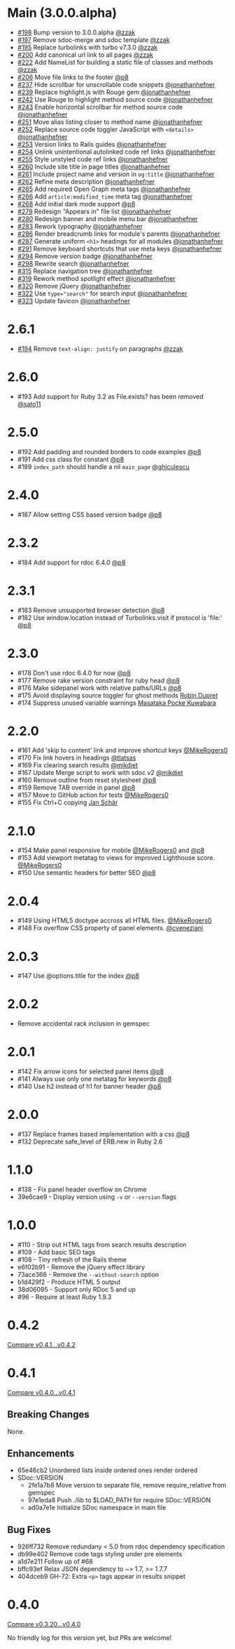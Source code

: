 Main (3.0.0.alpha)
==================

* [#198](https://github.com/rails/sdoc/pull/198) Bump version to 3.0.0.alpha [@zzak](https://github.com/zzak)
* [#197](https://github.com/rails/sdoc/pull/197) Remove sdoc-merge and sdoc template [@zzak](https://github.com/zzak)
* [#195](https://github.com/rails/sdoc/pull/195) Replace turbolinks with turbo v7.3.0 [@zzak](https://github.com/zzak)
* [#200](https://github.com/rails/sdoc/pull/200) Add canonical url link to all pages [@zzak](https://github.com/zzak)
* [#222](https://github.com/rails/sdoc/pull/222) Add NameList for building a static file of classes and methods [@zzak](https://github.com/zzak)
* [#206](https://github.com/rails/sdoc/pull/206) Move file links to the footer [@p8](https://github.com/p8)
* [#237](https://github.com/rails/sdoc/pull/237) Hide scrollbar for unscrollable code snippets [@jonathanhefner](https://github.com/jonathanhefner)
* [#239](https://github.com/rails/sdoc/pull/239) Replace highlight.js with Rouge gem [@jonathanhefner](https://github.com/jonathanhefner)
* [#242](https://github.com/rails/sdoc/pull/242) Use Rouge to highlight method source code [@jonathanhefner](https://github.com/jonathanhefner)
* [#243](https://github.com/rails/sdoc/pull/243) Enable horizontal scrollbar for method source code [@jonathanhefner](https://github.com/jonathanhefner)
* [#251](https://github.com/rails/sdoc/pull/251) Move alias listing closer to method name [@jonathanhefner](https://github.com/jonathanhefner)
* [#252](https://github.com/rails/sdoc/pull/252) Replace source code toggler JavaScript with `<details>` [@jonathanhefner](https://github.com/jonathanhefner)
* [#253](https://github.com/rails/sdoc/pull/253) Version links to Rails guides [@jonathanhefner](https://github.com/jonathanhefner)
* [#254](https://github.com/rails/sdoc/pull/254) Unlink unintentional autolinked code ref links [@jonathanhefner](https://github.com/jonathanhefner)
* [#255](https://github.com/rails/sdoc/pull/255) Style unstyled code ref links [@jonathanhefner](https://github.com/jonathanhefner)
* [#260](https://github.com/rails/sdoc/pull/260) Include site title in page titles [@jonathanhefner](https://github.com/jonathanhefner)
* [#261](https://github.com/rails/sdoc/pull/261) Include project name and version in `og:title` [@jonathanhefner](https://github.com/jonathanhefner)
* [#262](https://github.com/rails/sdoc/pull/262) Refine meta description [@jonathanhefner](https://github.com/jonathanhefner)
* [#265](https://github.com/rails/sdoc/pull/265) Add required Open Graph meta tags [@jonathanhefner](https://github.com/jonathanhefner)
* [#266](https://github.com/rails/sdoc/pull/266) Add `article:modified_time` meta tag [@jonathanhefner](https://github.com/jonathanhefner)
* [#268](https://github.com/rails/sdoc/pull/268) Add initial dark mode support [@p8](https://github.com/p8)
* [#279](https://github.com/rails/sdoc/pull/279) Redesign "Appears in" file list [@jonathanhefner](https://github.com/jonathanhefner)
* [#280](https://github.com/rails/sdoc/pull/280) Redesign banner and mobile menu bar [@jonathanhefner](https://github.com/jonathanhefner)
* [#283](https://github.com/rails/sdoc/pull/283) Rework typography [@jonathanhefner](https://github.com/jonathanhefner)
* [#286](https://github.com/rails/sdoc/pull/286) Render breadcrumb links for module's parents [@jonathanhefner](https://github.com/jonathanhefner)
* [#287](https://github.com/rails/sdoc/pull/287) Generate uniform `<h1>` headings for all modules [@jonathanhefner](https://github.com/jonathanhefner)
* [#291](https://github.com/rails/sdoc/pull/291) Remove keyboard shortcuts that use meta keys [@jonathanhefner](https://github.com/jonathanhefner)
* [#294](https://github.com/rails/sdoc/pull/294) Remove version badge [@jonathanhefner](https://github.com/jonathanhefner)
* [#298](https://github.com/rails/sdoc/pull/298) Rewrite search [@jonathanhefner](https://github.com/jonathanhefner)
* [#315](https://github.com/rails/sdoc/pull/315) Replace navigation tree [@jonathanhefner](https://github.com/jonathanhefner)
* [#319](https://github.com/rails/sdoc/pull/319) Rework method spotlight effect [@jonathanhefner](https://github.com/jonathanhefner)
* [#320](https://github.com/rails/sdoc/pull/320) Remove jQuery [@jonathanhefner](https://github.com/jonathanhefner)
* [#322](https://github.com/rails/sdoc/pull/322) Use `type="search"` for search input [@jonathanhefner](https://github.com/jonathanhefner)
* [#323](https://github.com/rails/sdoc/pull/323) Update favicon [@jonathanhefner](https://github.com/jonathanhefner)

2.6.1
=====

* [#194](https://github.com/rails/sdoc/pull/194) Remove `text-align: justify` on paragraphs [@zzak](https://github.com/zzak)

2.6.0
=====

* #193 Add support for Ruby 3.2 as File.exists? has been removed [@sato11](https://github.com/sato11)

2.5.0
=====

* #192 Add padding and rounded borders to code examples [@p8](https://github.com/p8)
* #191 Add css class for constant [@p8](https://github.com/p8)
* #189 `index_path` should handle a nil `main_page` [@ghiculescu](https://github.com/ghiculescu)

2.4.0
=====

* #187 Allow setting CSS based version badge [@p8](https://github.com/p8)

2.3.2
=====

* #184 Add support for rdoc 6.4.0 [@p8](https://github.com/p8)

2.3.1
=====

* #183 Remove unsupported browser detection  [@p8](https://github.com/p8)
* #182 Use window.location instead of Turbolinks.visit if protocol is 'file:' [@p8](https://github.com/p8)

2.3.0
=====

* #178 Don't use rdoc 6.4.0 for now [@p8](https://github.com/p8)
* #177 Remove rake version constraint for ruby head [@p8](https://github.com/p8)
* #176 Make sidepanel work with relative paths/URLs [@p8](https://github.com/p8)
* #175 Avoid displaying source toggler for ghost methods [Robin Dupret](https://github.com/robin850)
* #174 Suppress unused variable warnings [Masataka Pocke Kuwabara](https://github.com/pocke)

2.2.0
=====

* #161 Add 'skip to content' link and improve shortcut keys [@MikeRogers0](https://github.com/MikeRogers0)
* #170 Fix link hovers in headings [@tlatsas](https://github.com/tlatsas)
* #169 Fix clearing search results [@mikdiet](https://github.com/mikdiet)
* #167 Update Merge script to work with sdoc v2 [@mikdiet](https://github.com/mikdiet)
* #160 Remove outline from reset stylesheet [@p8](https://github.com/p8)
* #159 Remove TAB override in panel [@p8](https://github.com/p8)
* #157 Move to GitHub action for tests [@MikeRogers0](https://github.com/MikeRogers0)
* #155 Fix Ctrl+C copying [Jan Schär](https://github.com/jscissr)

2.1.0
=====

* #154 Make panel responsive for mobile [@MikeRogers0](https://github.com/MikeRogers0) and [@p8](https://github.com/p8)
* #153 Add viewport metatag to views for improved Lighthouse score. [@MikeRogers0](https://github.com/MikeRogers0)
* #150 Use semantic headers for better SEO [@p8](https://github.com/p8)

2.0.4
=====

* #149 Using HTML5 doctype accross all HTML files. [@MikeRogers0](https://github.com/MikeRogers0)
* #148 Fix overflow CSS property of panel elements. [@cveneziani](https://github.com/cveneziani)

2.0.3
=====

* #147 Use @options.title for the index [@p8](https://github.com/p8)

2.0.2
=====

* Remove accidental rack inclusion in gemspec

2.0.1
=====

* #142 Fix arrow icons for selected panel items [@p8](https://github.com/p8)
* #141 Always use only one metatag for keywords [@p8](https://github.com/p8)
* #140 Use h2 instead of h1 for banner header [@p8](https://github.com/p8)

2.0.0
=====

* #137 Replace frames based implementation with a css [@p8](https://github.com/p8)
* #132 Deprecate safe_level of ERB.new in Ruby 2.6

1.1.0
=====

* #138 - Fix panel header overflow on Chrome
* 39e6cae9 - Display version using `-v` or `--version` flags

1.0.0
=====

* #110 - Strip out HTML tags from search results description
* #109 - Add basic SEO tags
* #108 - Tiny refresh of the Rails theme
* e6f02b91 - Remove the jQuery effect library
* 73ace366 - Remove the `--without-search` option
* b1d429f2 - Produce HTML 5 output
* 38d06095 - Support only RDoc 5 and up
* #96 - Require at least Ruby 1.9.3

0.4.2
=====

[Compare v0.4.1...v0.4.2](https://github.com/voloko/sdoc/compare/v0.4.1...v0.4.2)

0.4.1
=====

[Compare v0.4.0...v0.4.1](https://github.com/voloko/sdoc/compare/v0.4.0...v0.4.1)

Breaking Changes
----------------

None.

Enhancements
------------

- 65e46cb2 Unordered lists inside ordered ones render ordered
- SDoc::VERSION
  - 2fe1a7b8 Move version to separate file, remove require_relative from gemspec
  - 97e1eda8 Push ./lib to $LOAD_PATH for require SDoc::VERSION
  - ad0a7e1e Initialize SDoc namespace in main file

Bug Fixes
---------

- 926ff732 Remove redundany < 5.0 from rdoc dependency specification
- db99e402 Remove code tags styling under pre elements
- a1d7e211 Follow up of #68
- bffc93ef Relax JSON dependency to ~> 1.7, >= 1.7.7
- 404dceb9 GH-72: Extra `<p>` tags appear in results snippet

0.4.0
=====

[Compare v0.3.20...v0.4.0](https://github.com/voloko/sdoc/compare/v0.3.20...v0.4.0)

No friendly log for this version yet, but PRs are welcome!
